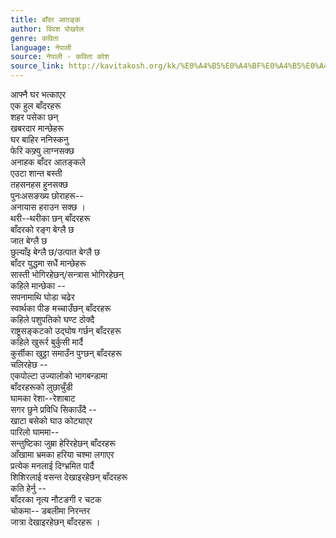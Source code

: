 ```yaml
---
title: बाँदर आतङ्क
author: विवश पोखरेल
genre: कविता
language: नेपाली
source: नेपाली - कविता कोश
source_link: http://kavitakosh.org/kk/%E0%A4%B5%E0%A4%BF%E0%A4%B5%E0%A4%B6_%E0%A4%AA%E0%A5%8B%E0%A4%96%E0%A4%B0%E0%A5%87%E0%A4%B2
---
```


आफ्नै घर भत्काएर  
एक हुल बाँदरहरू  
शहर पसेका छन्  
खबरदार मान्छेहरू  
घर बाहिर ननिस्कनु  
फेरि कफ्र्यु लाग्नसक्छ  
अनाहक बाँदर आतङ्कले  
एउटा शान्त बस्ती  
तहसनहस हुनसक्छ  
पुनःअसङख्य छोराहरू--  
अनायास हराउन सक्छ ।  
थरी--थरीका छन् बाँदरहरू  
बाँदरको रङ्ग बेग्लै छ  
जात बेग्लै छ  
छुल्याँइ बेग्लै छ/उत्पात बेग्लै छ  
बाँदर युद्धमा सधैं मान्छेहरू  
सास्ती भोगिरहेछन्/सन्त्रास भोगिरहेछन्  
कहिले मान्छेका --  
सपनामाथि घोडा चढेर  
स्वार्थका पीङ मच्चाउँछन् बाँदरहरू  
कहिले पशुपतिको घण्ट ठोक्दै  
राष्ट्रसङ्कटको उद्घोष गर्छन् बाँदरहरू  
कहिले खुरूर्र बुर्कुसी मार्दै  
कुर्सीका खुट्टा समाउँन पुग्छन् बाँदरहरू  
चलिरहेछ --  
एकपोल्टा उज्यालोको भागबन्डामा  
बाँदरहरूको लुछाचुँडी  
घामका रेशा--रेशाबाट  
सगर छुने प्रविधि सिकाउँदै --  
खाटा बसेको घाउ कोट्याएर  
पारिलो घाममा--  
सन्तुष्टिका जुम्रा हेरिरहेछन् बाँदरहरू  
आँखामा भ्रमका हरिया चश्मा लगाएर  
प्रत्येक मनलाई दिग्भ्रमित पार्दै  
शिशिरलाई वसन्त देखाइरहेछन् बाँदरहरू  
कति हेर्नु --  
बाँदरका नृत्य नौटङगी र चटक  
चोकमा-- डबलीमा निरन्तर  
जात्रा देखाइरहेछन् बाँदरहरू ।
